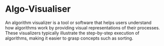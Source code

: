 # Algo-Visualiser
An algorithm visualizer is a tool or software that helps users understand how algorithms work by providing visual representations of their processes. These visualizers typically illustrate the step-by-step execution of algorithms, making it easier to grasp concepts such as sorting.
